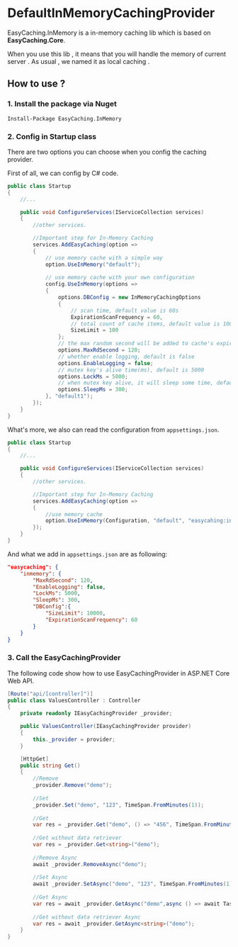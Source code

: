 # DefaultInMemoryCachingProvider

EasyCaching.InMemory is a in-memory caching lib which is based on **EasyCaching.Core**.

When you use this lib , it means that you will handle the memory of current server . As usual , we named it as local caching .

## How to use ?

### 1. Install the package via Nuget

```
Install-Package EasyCaching.InMemory
```

### 2. Config in Startup class

There are two options you can choose when you config the caching provider.

First of all, we can config by C# code.

```csharp
public class Startup
{
    //...

    public void ConfigureServices(IServiceCollection services)
    {
        //other services.

        //Important step for In-Memory Caching
        services.AddEasyCaching(option =>
        {
            // use memory cache with a simple way
            option.UseInMemory("default");
            
            // use memory cache with your own configuration
            config.UseInMemory(options => 
            {
                options.DBConfig = new InMemoryCachingOptions
                {
                    // scan time, default value is 60s
                    ExpirationScanFrequency = 60, 
                    // total count of cache items, default value is 10000
                    SizeLimit = 100 
                };
                // the max random second will be added to cache's expiration, default value is 120
                options.MaxRdSecond = 120;
                // whether enable logging, default is false
                options.EnableLogging = false;
                // mutex key's alive time(ms), default is 5000
                options.LockMs = 5000;
                // when mutex key alive, it will sleep some time, default is 300
                options.SleepMs = 300;
            }, "default1");
        });
    }
}
```

What's more, we also can read the configuration from `appsettings.json`.

```csharp
public class Startup
{
    //...

    public void ConfigureServices(IServiceCollection services)
    {
        //other services.

        //Important step for In-Memory Caching
        services.AddEasyCaching(option =>
        {
            //use memory cache
            option.UseInMemory(Configuration, "default", "easycahing:inmemory");
        });
    }
}
```

And what we add in `appsettings.json` are as following:

```JSON
"easycaching": {
    "inmemory": {
        "MaxRdSecond": 120,
        "EnableLogging": false,
        "LockMs": 5000,
        "SleepMs": 300,
        "DBConfig":{
            "SizeLimit": 10000,
            "ExpirationScanFrequency": 60
        }
    }
}
```

### 3. Call the EasyCachingProvider

The following code show how to use EasyCachingProvider in ASP.NET Core Web API.

```csharp
[Route("api/[controller]")]
public class ValuesController : Controller
{
    private readonly IEasyCachingProvider _provider;

    public ValuesController(IEasyCachingProvider provider)
    {
        this._provider = provider;
    }

    [HttpGet]
    public string Get()
    {
        //Remove
        _provider.Remove("demo");
        
        //Set
        _provider.Set("demo", "123", TimeSpan.FromMinutes(1));
            
        //Get
        var res = _provider.Get("demo", () => "456", TimeSpan.FromMinutes(1));
        
        //Get without data retriever
        var res = _provider.Get<string>("demo");
        
        //Remove Async
        await _provider.RemoveAsync("demo");
           
        //Set Async
        await _provider.SetAsync("demo", "123", TimeSpan.FromMinutes(1));   
            
        //Get Async    
        var res = await _provider.GetAsync("demo",async () => await Task.FromResult("456"), TimeSpan.FromMinutes(1));   
        
        //Get without data retriever Async
        var res = await _provider.GetAsync<string>("demo");
    }
}
```